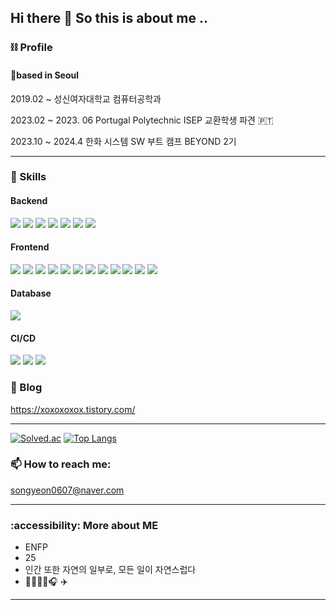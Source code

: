 ## Hi there 👋 So this is about me ..

### ⛓️ Profile
#### 📍based in Seoul

 2019.02 ~ 성신여자대학교 컴퓨터공학과 

 2023.02 ~ 2023. 06 Portugal Polytechnic ISEP 교환학생 파견 🇵🇹

 2023.10 ~ 2024.4 한화 시스템 SW 부트 캠프 BEYOND 2기 

---

<!-- -  🔭 I’m currently working on ...
- 🌱 I’m currently learning ...
- 👯 I’m looking to collaborate on ...
- 🤔 I’m looking for help with ...
- 💬 Ask me about ... -->

### 🎱 Skills
<h4> Backend</h4>
<div class="stack-container" align="">
    <img src="https://img.shields.io/badge/java-F7DF1E?style=for-the-badge&logo=java&logoColor=white">
    <img src="https://img.shields.io/badge/springboot-6DB33F?style=for-the-badge&logo=springboot&logoColor=white">
    <img src="https://img.shields.io/badge/springsecurity-000000?style=for-the-badge&logo=springsecurity&logoColor=white">
    <img src="https://img.shields.io/badge/jsonwebtokens-FCC624?style=for-the-badge&logo=jsonwebtokens&logoColor=white">
    <img src="https://img.shields.io/badge/centos-262577?style=for-the-badge&logo=centos&logoColor=white">
    <img src="https://img.shields.io/badge/linux-FCC624?style=for-the-badge&logo=linux&logoColor=white">
    <img src="https://img.shields.io/badge/ElasticSearch-23009639.svg?style=for-the-badge&logo=nginx&logoColor=white">

</div>

<h4>Frontend</h4>
<div class="stack-container">
    <img src="https://img.shields.io/badge/html5-%23E34F26.svg?style=for-the-badge&logo=html5&logoColor=white">
    <img src="https://img.shields.io/badge/css3-%231572B6.svg?style=for-the-badge&logo=css3&logoColor=white">
    <img src="https://img.shields.io/badge/javascript-%23323330.svg?style=for-the-badge&logo=javascript&logoColor=%23F7DF1E">
    <img src="https://img.shields.io/badge/vuejs-%2335495e.svg?style=for-the-badge&logo=vuedotjs&logoColor=%234FC08D">
    <img src="https://img.shields.io/badge/nginx-%23009639.svg?style=for-the-badge&logo=nginx&logoColor=white">
    <img src="https://img.shields.io/badge/github-%23121011.svg?style=for-the-badge&logo=github&logoColor=white">
    <img src="https://img.shields.io/badge/JWT-black?style=for-the-badge&logo=JSON%20web%20tokens"> 
    <img src="https://img.shields.io/badge/cent%20os-002260?style=for-the-badge&logo=centos&logoColor=F0F0F0">
    <img src="https://img.shields.io/badge/Spring_Security-6DB33F?style=for-the-badge&logo=Spring-Security&logoColor=white">
    <img src="https://img.shields.io/badge/figma-F24E1E?style=for-the-badge&logo=figma&logoColor=white"/>
    <img src="https://img.shields.io/badge/amazons3-569A31?style=for-the-badge&logo=amazons3&logoColor=white"/>
    <img src="https://img.shields.io/badge/Router-CA4245?style=for-the-badge&logo=Router&logoColor=white"/>
</div>
<h4>Database</h4>
<div class="stack-container">
    <img src="https://img.shields.io/badge/mariadb-003545?style=for-the-badge&logo=mariadb&logoColor=white">
</div>

<h4>CI/CD</h4>
<div class="stack-container">
    <img src="https://img.shields.io/badge/jenkins-CF4045?style=for-the-badge&logo=jenkins&logoColor=white">
    <img src="https://img.shields.io/badge/docker-002260?style=for-the-badge&logo=docker&logoColor=white">
    <img src="https://img.shields.io/badge/k8s-%231572B6?style=for-the-badge&logo=k8s&logoColor=white">
</div>

### 🔗 Blog
https://xoxoxoxox.tistory.com/

---
[![Solved.ac](http://mazassumnida.wtf/api/v2/generate_badge?boj=tatpo0)](https://solved.ac/tatpo0)
[![Top Langs](https://github-readme-stats.vercel.app/api/top-langs/?username=SongYeonBaek)](https://github.com/SongYeonBaek/github-readme-stats)


### 📫 How to reach me: 
songyeon0607@naver.com

---

### :accessibility: More about ME

-  ENFP
-   25
-   인간 또한 자연의 일부로, 모든 일이 자연스럽다
-  🎾🏋🏻‍♀️🎧 ✈️

---

